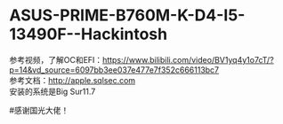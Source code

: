 # ASUS-PRIME-B760M-K-D4-I5-13490F--Hackintosh

参考视频，了解OC和EFI：https://www.bilibili.com/video/BV1yq4y1o7cT/?p=14&vd_source=6097bb3ee037e477e7f352c666113bc7  
参考文档：http://apple.sqlsec.com  
安装的系统是Big Sur11.7  


#感谢国光大佬！
